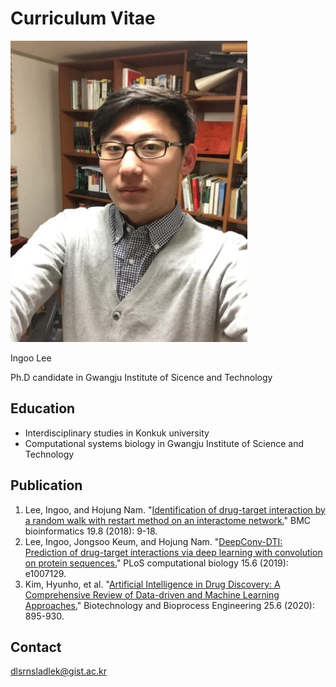 # Curriculum Vitae

![](.gitbook/assets/x11042991_762341143874001_1173362892501938905_n.jpg.pagespeed.ic.pariuifmff.jpg)

Ingoo Lee

Ph.D candidate in Gwangju Institute of Sicence and Technology

## Education

* Interdisciplinary studies in Konkuk university
* Computational systems biology in Gwangju Institute of Science and Technology

## Publication

1. Lee, Ingoo, and Hojung Nam. "[Identification of drug-target interaction by a random walk with restart method on an interactome network.](https://bmcbioinformatics.biomedcentral.com/articles/10.1186/s12859-018-2199-x)" BMC bioinformatics 19.8 \(2018\): 9-18.
2. Lee, Ingoo, Jongsoo Keum, and Hojung Nam. "[DeepConv-DTI: Prediction of drug-target interactions via deep learning with convolution on protein sequences.](https://journals.plos.org/ploscompbiol/article?id=10.1371/journal.pcbi.1007129)" PLoS computational biology 15.6 \(2019\): e1007129.
3. Kim, Hyunho, et al. "[Artificial Intelligence in Drug Discovery: A Comprehensive Review of Data-driven and Machine Learning Approaches.](https://link.springer.com/article/10.1007/s12257-020-0049-y)" Biotechnology and Bioprocess Engineering 25.6 \(2020\): 895-930.



## Contact

[dlsrnsladlek@gist.ac.kr](mailto:dlsrnsladlek@gist.ac.kr)



